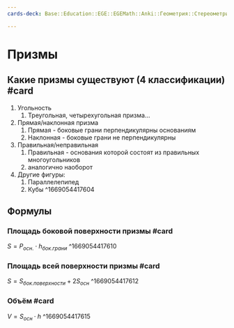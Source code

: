 ```yaml
---
cards-deck: Base::Education::EGE::EGEMath::Anki::Геометрия::Стереометрия::1 часть

---
```


# Призмы
## Какие призмы существуют (4 классификации) #card
1. Угольность
	1. Треугольная, четырехугольная призма...
2. Прямая/наклонная призма
	1. Прямая - боковые грани перпендикулярны основаниям
	2. Наклонная - боковые грани не перпендикулярны 
3. Правильная/неправильная
	1. Правильная - основания которой состоят из правильных многоугольников
	2. аналогично наоборот
4. Другие фигуры:
	1. Параллелепипед
	2. Кубы
^1669054417604

## Формулы 
### Площадь боковой поверхности призмы #card
$S = P_{осн.} \cdot h_{бок.грани}$ 
^1669054417610

### Площадь всей поверхности призмы #card 
$S = S_{бок. поверхности} + 2S_{осн}$
^1669054417612

### Объём #card 
$V = S_{осн} \cdot h$
^1669054417615


